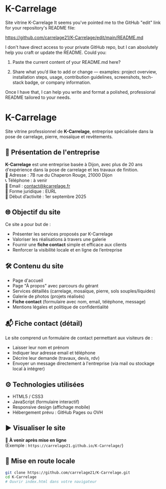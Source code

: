 # K-Carrelage
Site vitrine K-Carrelage
It seems you've pointed me to the GitHub "edit" link for your repository's README file:

https://github.com/carrelage21/K-Carrelage/edit/main/README.md

I don't have direct access to your private GitHub repo, but I can absolutely help you craft or update the README. Could you:

1. Paste the current content of your README.md here?


2. Share what you’d like to add or change — examples: project overview, installation steps, usage, contribution guidelines, screenshots, tech-stack badge, or company information.



Once I have that, I can help you write and format a polished, professional README tailored to your needs.

# K-Carrelage

Site vitrine professionnel de **K-Carrelage**, entreprise spécialisée dans la pose de carrelage, pierre, mosaïque et revêtements.

## 🏢 Présentation de l'entreprise

**K-Carrelage** est une entreprise basée à Dijon, avec plus de 20 ans d'expérience dans la pose de carrelage et les travaux de finition.  
📍 Adresse : 7B rue du Chaperon Rouge, 21000 Dijon  
📞 Téléphone : à venir  
📧 Email : contact@kcarrelage.fr  
💼 Forme juridique : EURL  
📅 Début d’activité : 1er septembre 2025

## 🌐 Objectif du site

Ce site a pour but de :

- Présenter les services proposés par K-Carrelage
- Valoriser les réalisations à travers une galerie
- Fournir une **fiche contact** simple et efficace aux clients
- Renforcer la visibilité locale et en ligne de l’entreprise

## 🛠️ Contenu du site

- Page d'accueil
- Page "À propos" avec parcours du gérant
- Services détaillés (carrelage, mosaïque, pierre, sols souples/liquides)
- Galerie de photos (projets réalisés)
- **Fiche contact** (formulaire avec nom, email, téléphone, message)
- Mentions légales et politique de confidentialité

## 📬 Fiche contact (détail)

Le site comprend un formulaire de contact permettant aux visiteurs de :

- Laisser leur nom et prénom
- Indiquer leur adresse email et téléphone
- Décrire leur demande (travaux, devis, rdv)
- Envoyer un message directement à l'entreprise (via mail ou stockage local à intégrer)

## ⚙️ Technologies utilisées

- HTML5 / CSS3
- JavaScript (formulaire interactif)
- Responsive design (affichage mobile)
- Hébergement prévu : GitHub Pages ou OVH

## ▶️ Visualiser le site

🔗 **À venir après mise en ligne**  
(Exemple : `https://carrelage21.github.io/K-Carrelage/`)

## 🚀 Mise en route locale

```bash
git clone https://github.com/carrelage21/K-Carrelage.git
cd K-Carrelage
# Ouvrir index.html dans votre navigateur
